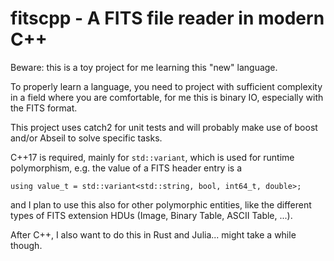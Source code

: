 # fitscpp - A FITS file reader in modern C++

Beware: this is a toy project for me learning this "new" language.

To properly learn a language, you need to project with sufficient complexity
in a field where you are comfortable, for me this is binary IO, especially with
the FITS format.


This project uses catch2 for unit tests and will probably make
use of boost and/or Abseil to solve specific tasks.

C++17 is required, mainly for `std::variant`, which is used for runtime
polymorphism, e.g. the value of a FITS header entry is a
```
using value_t = std::variant<std::string, bool, int64_t, double>;
```
and I plan to use this also for other polymorphic entities, like the
different types of FITS extension HDUs (Image, Binary Table, ASCII Table, ...).


After C++, I also want to do this in Rust and Julia... might take a while though.
